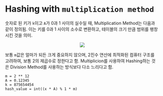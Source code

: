 # Hashing with `multiplication method`

숫자로 된 키가 `k`이고 `A`가 0과 1 사이의 실수일 때, Multiplication Method는 다음과 같이 정의됨. 이는 키를 0과 1 사이의 소수로 변환하고, 테이블의 크기 만큼 범위를 팽창시킨 것을 의미.

<div align="center">
    <img src="https://chart.apis.google.com/chart?cht=tx&chl=h(k)%5C%20%3D%5C%20(kA%5C%20%5Cbmod%5C%201)%5C%20%5Ctimes%5C%20m" />
</div>

보통 `m`값은 얼마가 되든 크게 중요하지 않으며, 2진수 연산에 최적화된 컴퓨터 구조를 고려하여, 보통 2의 제곱수로 정한다고 함. Multiplicion를 사용하여 Hashing하는 것은 Division Method를 사용하는 방식보다 다소 느리다고 함.

    m = 2 ** 12
    A = 0.12345
    k = 875654454
    hash_value = int((x * A) % 1 * m)